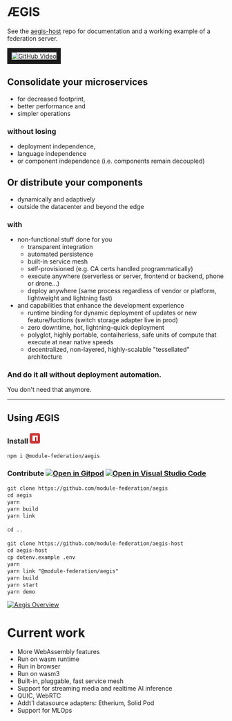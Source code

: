 # ÆGIS 
See the [aegis-host](https://github.com/module-federation/MicroLib) repo for documentation and a working example of a federation server.


<div align="left">
    <a href="https://blog.federated-microservices.com" target="_blank">
        <img src="https://user-images.githubusercontent.com/38910830/142773640-5a4d710d-a428-4bfc-9f56-03e90255eb1b.gif" alt="GitHub Video"
        border="10" width="460" height="250"/>
    </a>
</div>


## Consolidate your microservices 
- for decreased footprint, 
- better performance and 
- simpler operations 
    
### without losing
    
- deployment independence,
- language independence 
- or component independence (i.e. components remain decoupled)
  
## Or distribute your components
- dynamically and adaptively
- outside the datacenter and beyond the edge

### with

- non-functional stuff done for you
    * transparent integration
    * automated persistence
    * built-in service mesh
    * self-provisioned (e.g. CA certs handled programmatically)
    * execute anywhere (serverless or server, frontend or backend, phone or drone...)
    * deploy anywhere (same process regardless of vendor or platform, lightweight and lightning fast)
- and capabilities that enhance the development experience
    * runtime binding for dynamic deployment of updates or new feature/fuctions (switch storage adapter live in prod)
    * zero downtime, hot, lightning-quick deployment
    * polyglot, highly portable, contaiherless, safe units of compute that execute at near native speeds
    * decentralized, non-layered, highly-scalable "tessellated" architecture 

### And do it all without deployment automation. 
You don't need that anymore.

----

## Using ÆGIS

### Install [<img src="https://github.com/tysonrm/cluster-rolling-restart/blob/main/npm-tile.png">](https://www.npmjs.com/package/@module-federation/aegis)
```shell
npm i @module-federation/aegis
```

### Contribute [![Open in Gitpod](https://gitpod.io/button/open-in-gitpod.svg)](https://gitpod.io/github.com/module-federation/aegis) [![Open in Visual Studio Code](https://open.vscode.dev/badges/open-in-vscode.svg)](https://open.vscode.dev/module-federation/aegis)

```shell
git clone https://github.com/module-federation/aegis
cd aegis
yarn
yarn build
yarn link 

cd ..

git clone https://github.com/module-federation/aegis-host
cd aegis-host
cp dotenv.example .env
yarn
yarn link "@module-federation/aegis"
yarn build
yarn start
yarn demo
```
[![Aegis Overview](https://res.cloudinary.com/marcomontalbano/image/upload/v1632364889/video_to_markdown/images/youtube--n2qqgi3fTto-c05b58ac6eb4c4700831b2b3070cd403.jpg)](https://youtu.be/jddhfLA_2k0 "Aegis Overview")

# Current work
    
- More WebAssembly features
- Run on wasm runtime 
- Run in browser
- Run on wasm3
- Built-in, pluggable, fast service mesh
- Support for streaming media and realtime AI inference
- QUIC, WebRTC
- Addt'l datasource adapters: Etherium, Solid Pod
- Support for MLOps
